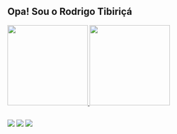 ## Opa! Sou o Rodrigo Tibiriçá 
 <div>
  <a href="https://github.com/Rodrigo-Tibirica">
  <img height="180em" src="https://github-readme-stats.vercel.app/api?username=rodrigo-tibirica&show_icons=true&theme=dark&include_all_commits=true&count_private=true"/>
  <img height="180em" src="https://github-readme-stats.vercel.app/api/top-langs/?username=rodrigo-tibirica&layout=compact&langs_count=7&theme=dark"/>
</div>
  
  ##
 
<div> 
  <a href="https://www.instagram.com/tibiricaa/" target="_blank"><img src="https://img.shields.io/badge/-Instagram-%23E4405F?style=for-the-badge&logo=instagram&logoColor=black" target="_blank"></a>
 <a href="https://discord.gg/pDbY76q8Qf" target="_blank"><img src="https://img.shields.io/badge/Discord-7289DA?style=for-the-badge&logo=discord&logoColor=black" target="_blank"></a> 
  <a href="https://www.linkedin.com/in/rodrigo-t-06935b114/" target="_blank"><img src="https://img.shields.io/badge/-LinkedIn-%230077B5?style=for-the-badge&logo=linkedin&logoColor=black" target="_blank"></a> 
 

</div>
